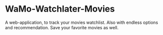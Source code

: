 # WaMo-Watchlater-Movies
A web-application, to track your movies watchlist. Also with endless options and recommendation. Save your favorite movies as well.